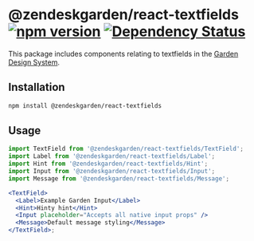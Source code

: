 # @zendeskgarden/react-textfields [![npm version](https://img.shields.io/npm/v/@zendeskgarden/react-textfields.svg?style=flat-square)](https://www.npmjs.com/package/@zendeskgarden/react-textfields) [![Dependency Status](https://img.shields.io/david/zendeskgarden/react-components.svg?path=packages/textfields&style=flat-square)](https://david-dm.org/zendeskgarden/react-components?path=packages/textfields) <!-- markdownlint-disable -->
<!-- markdownlint-enable -->

This package includes components relating to textfields in the
[Garden Design System](http://zendeskgarden.github.io/).

## Installation

```sh
npm install @zendeskgarden/react-textfields
```

## Usage

```jsx static
import TextField from '@zendeskgarden/react-textfields/TextField';
import Label from '@zendeskgarden/react-textfields/Label';
import Hint from '@zendeskgarden/react-textfields/Hint';
import Input from '@zendeskgarden/react-textfields/Input';
import Message from '@zendeskgarden/react-textfields/Message';

<TextField>
  <Label>Example Garden Input</Label>
  <Hint>Hinty hint</Hint>
  <Input placeholder="Accepts all native input props" />
  <Message>Default message styling</Message>
</TextField>;
```
